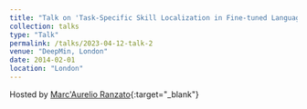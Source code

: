 ```yaml
---
title: "Talk on 'Task-Specific Skill Localization in Fine-tuned Language Models'"
collection: talks
type: "Talk"
permalink: /talks/2023-04-12-talk-2
venue: "DeepMin, London"
date: 2014-02-01
location: "London"
---
```


Hosted by [Marc'Aurelio Ranzato](https://ranzato.github.io/){:target="_blank"}

